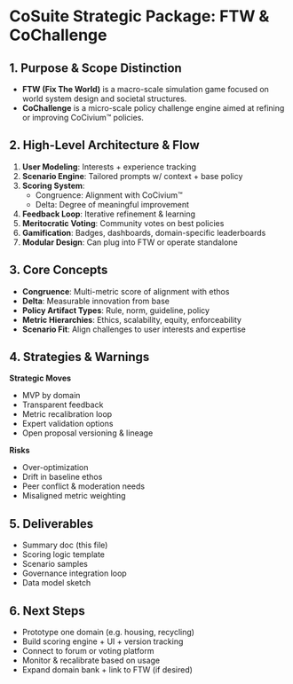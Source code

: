 
# CoSuite Strategic Package: FTW & CoChallenge

## 1. Purpose & Scope Distinction

- **FTW (Fix The World)** is a macro-scale simulation game focused on world system design and societal structures.
- **CoChallenge** is a micro-scale policy challenge engine aimed at refining or improving CoCivium™ policies.

## 2. High-Level Architecture & Flow

1. **User Modeling**: Interests + experience tracking
2. **Scenario Engine**: Tailored prompts w/ context + base policy
3. **Scoring System**:
   - Congruence: Alignment with CoCivium™
   - Delta: Degree of meaningful improvement
4. **Feedback Loop**: Iterative refinement & learning
5. **Meritocratic Voting**: Community votes on best policies
6. **Gamification**: Badges, dashboards, domain-specific leaderboards
7. **Modular Design**: Can plug into FTW or operate standalone

## 3. Core Concepts

- **Congruence**: Multi-metric score of alignment with ethos
- **Delta**: Measurable innovation from base
- **Policy Artifact Types**: Rule, norm, guideline, policy
- **Metric Hierarchies**: Ethics, scalability, equity, enforceability
- **Scenario Fit**: Align challenges to user interests and expertise

## 4. Strategies & Warnings

**Strategic Moves**
- MVP by domain
- Transparent feedback
- Metric recalibration loop
- Expert validation options
- Open proposal versioning & lineage

**Risks**
- Over-optimization
- Drift in baseline ethos
- Peer conflict & moderation needs
- Misaligned metric weighting

## 5. Deliverables

- Summary doc (this file)
- Scoring logic template
- Scenario samples
- Governance integration loop
- Data model sketch

## 6. Next Steps

- Prototype one domain (e.g. housing, recycling)
- Build scoring engine + UI + version tracking
- Connect to forum or voting platform
- Monitor & recalibrate based on usage
- Expand domain bank + link to FTW (if desired)

